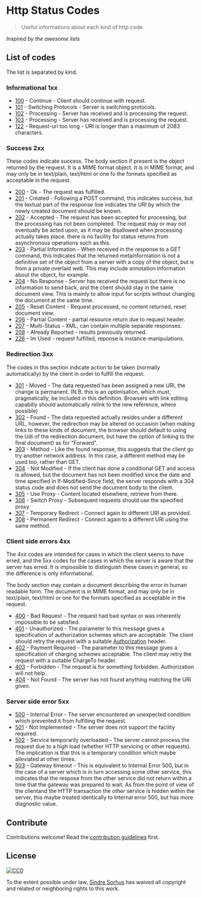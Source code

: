 # Http Status Codes 

> Useful informations about each kind of http code

*Inspired by the awesome lists*


## List of codes

The list is separated by kind.

### Informational 1xx
- [100](http://httpstatus.es/100) - Continue - Client should continue with request.
- [101](http://httpstatus.es/101) - Switching Protocols - Server is switching protocols.
- [102](http://httpstatus.es/102) - Processing - Server has received and is processing the request.
- [103](http://httpstatus.es/102) - Processing - Server has received and is processing the request.
- [122](http://httpstatus.es/102) - Request-uri too long - URI is longer than a maximum of 2083 characters.

### Success 2xx
These codes indicate success. The body section if present is the object returned by the request. It is a MIME format object. It is in MIME format, and may only be in text/plain, text/html or one fo the formats specified as acceptable in the request.

- [200](http://httpstatus.es/200) - Ok - The request was fulfilled.
- [201](http://httpstatus.es/201) - Created - Following a POST command, this indicates success, but the textual part of the response line indicates the URI by which the newly created document should be known.
- [202](http://httpstatus.es/202) - Accepted - The request has been accepted for processing, but the processing has not been completed. The request may or may not eventually be acted upon, as it may be disallowed when processing actually takes place. there is no facility for status returns from asynchronous operations such as this.
- [203](http://httpstatus.es/203) - Partial Information - When received in the response to a GET command, this indicates that the returned metainformation is not a definitive set of the object from a server with a copy of the object, but is from a private overlaid web. This may include annotation information about the object, for example.
- [204](http://httpstatus.es/204) - No Response - Server has received the request but there is no information to send back, and the client should stay in the same document view. This is mainly to allow input for scripts without changing the document at the same time.
- [205](http://httpstatus.es/205) - Reset Content - Request processed, no content returned, reset document view.
- [206](http://httpstatus.es/206) - Partial Content - partial resource return due to request header.
- [207](http://httpstatus.es/207) - Multi-Status - XML, can contain multiple separate responses.
- [208](http://httpstatus.es/208) - Already Reported - results previously returned.
- [226](http://httpstatus.es/226) - Im Used - request fulfilled, reponse is instance-manipulations.

### Redirection 3xx
The codes in this section indicate action to be taken (normally automatically) by the client in order to fulfill the request.

- [301](http://httpstatus.es/301) - Moved - The data requested has been assigned a new URI, the change is permanent. (N.B. this is an optimisation, which must, pragmatically, be included in this definition. Browsers with link editing capabiliy should automatically relink to the new reference, where possible)
- [302](http://httpstatus.es/302) - Found - The data requested actually resides under a different URL, however, the redirection may be altered on occasion (when making links to these kinds of document, the browser should default to using the Udi of the redirection document, but have the option of linking to the final document) as for "Forward".
- [303](http://httpstatus.es/303) - Method - Like the found response, this suggests that the client go try another network address. In this case, a different method may be used too, rather than GET.
- [304](http://httpstatus.es/304) - Not Modified - If the client has done a conditional GET and access is allowed, but the document has not been modified since the date and time specified in If-Modified-Since field, the server responds with a 304 status code and does not send the document body to the client.
- [305](http://httpstatus.es/305) - Use Proxy - Content located elsewhere, retrieve from there.
- [306](http://httpstatus.es/306) - Switch Proxy - Subsequent requests should use the specified proxy.
- [307](http://httpstatus.es/307) - Temporary Redirect - Connect again to different URI as provided.
- [308](http://httpstatus.es/308) - Permanent Redirect - Connect again to a different URI using the same method.

### Client side errors 4xx
The 4xx codes are intended for cases in which the client seems to have erred, and the 5xx codes for the cases in which the server is aware that the server has erred. It is impossible to distinguish these cases in general, so the difference is only informational.

The body section may contain a document describing the error in human readable form. The document is in MIME format, and may only be in text/plain, text/html or one for the formats specified as acceptable in the request.

- [400](http://httpstatus.es/400) - Bad Request - The request had bad syntax or was inherently impossible to be satisfied.
- [401](http://httpstatus.es/401) - Unauthorized - The parameter to this message gives a specification of authorization schemes which are acceptable. The client should retry the request with a suitable [Authorization](http://www.w3.org/Protocols/HTTP/HTRQ_Headers.html#z9) header.
- [402](http://httpstatus.es/402) - Payment Required - The parameter to this message gives a specification of charging schemes acceptable. The client may retry the request with a suitable ChargeTo header.
- [403](http://httpstatus.es/403) - Forbidden - The request is for something forbidden. Authorization will not help.
- [404](http://httpstatus.es/404) - Not Found - The server has not found anything matching the URI given.

### Server side error 5xx
- [500](http://httpstatus.es/500) - Internal Error - The server encountered an unexpected condition which prevented it from fulfilling the request.
- [501](http://httpstatus.es/501) - Not Implemented - The server does not support the facility required.
- [502](http://httpstatus.es/502) - Service temporarily overloaded - The server cannot process the request due to a high load (whether HTTP servicing or other requests). The implication is that this is a temporary condition which maybe alleviated at other times.
- [503](http://httpstatus.es/503) - Gateway timeout - This is equivalent to Internal Error 500, but in the case of a server which is in turn accessing some other service, this indicates that the respose from the other service did not return within a time that the gateway was prepared to wait. As from the point of view of the clientand the HTTP transaction the other service is hidden within the server, this maybe treated identically to Internal error 500, but has more diagnostic value.



## Contribute

Contributions welcome! Read the [contribution guidelines](contributing.md) first.


## License

[![CC0](http://i.creativecommons.org/p/zero/1.0/88x31.png)](http://creativecommons.org/publicdomain/zero/1.0/)

To the extent possible under law, [Sindre Sorhus](http://sindresorhus.com) has waived all copyright and related or neighboring rights to this work.
